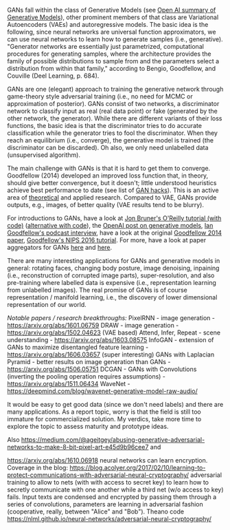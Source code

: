 GANs fall within the class of Generative Models (see [Open AI summary of Generative Models](https://blog.openai.com/generative-models/)), other prominent members of that class are Variational Autoencoders (VAEs) and autoregressive models. The basic idea is the following, since neural networks are universal function approximators, we can use neural networks to learn how to generate samples (i.e., generative). "Generator networks are essentially just parametrized, computational procedures for generating samples, where the architecture provides the family of possible distributions to sample from and the parameters select a distribution from within that family," according to Bengio, Goodfellow, and Couville (Deel Learning, p. 684). 

GANs are one (elegant) approach to training the generative network through game-theory style adversarial training (i.e., no need for MCMC or approximation of posterior). GANs consist of two networks, a discriminator network to classify input as real (real data point) or fake (generated by the other network, the generator). While there are different variants of their loss functions, the basic idea is that the discriminator tries to do accurate classification while the generator tries to fool the discriminator. When they reach an equilibrium (i.e., converge), the generative model is trained (the discriminator can be discarded). Oh also, we only need unlabelled data (unsupervised algorithm). 

The main challenge with GANs is that it is hard to get them to converge. Goodfellow (2014) developed an improved loss function that, in theory, should give better convergence, but it doesn't; little understood heuristics achieve best performance to date (see list of [GAN hacks](https://github.com/soumith/ganhacks)). This is an active area of [theoretical](https://arxiv.org/abs/1701.04862) and applied research. Compared to VAE, GANs provide outputs, e.g., images, of better quality (VAE results tend to be blurry). 

For introductions to GANs, have a look at [Jon Bruner's O'Reilly tutorial (with code)](https://www.oreilly.com/learning/generative-adversarial-networks-for-beginners) ([alternative with code](http://blog.aylien.com/introduction-generative-adversarial-networks-code-tensorflow/)), the [OpenAI post on generative models](https://blog.openai.com/generative-models/), [Ian Goodfellow's podcast interview](https://blogs.nvidia.com/blog/2017/05/17/generative-adversarial-network/), have a look at the original [Goodfellow 2014 paper](https://arxiv.org/pdf/1406.2661.pdf), [Goodfellow's NIPS 2016 tutorial](https://arxiv.org/abs/1701.00160). For more, have a look at paper aggregators for GANs [here](https://github.com/zhangqianhui/AdversarialNetsPapers) and [here](https://github.com/nightrome/really-awesome-gan). 

There are many interesting applications for GANs and generative models in general: rotating faces, changing body posture, image denoising, inpaining (i.e., reconstruction of corrupted image parts), super-resolution, and also pre-training where labelled data is expensive (i.e., representation learning from unlabelled images). The real promise of GANs is of course representation / manifold learning, i.e., the discovery of lower dimensional representation of our world. 

*Notable papers / research breakthroughs:*
PixelRNN - image generation - https://arxiv.org/abs/1601.06759
DRAW - image generation - https://arxiv.org/abs/1502.04623 (VAE based)
Attend, Infer, Repeat - scene understanding - https://arxiv.org/abs/1603.08575
InfoGAN - extension of GANs to maximize disentangled feature learning - https://arxiv.org/abs/1606.03657 (super interesting)
GANs with Laplacian Pyramid - better results on image generation than GANs - https://arxiv.org/abs/1506.05751
DCGAN - GANs with Convolutions (inverting the pooling operation requires assumptions) - https://arxiv.org/abs/1511.06434
WaveNet - https://deepmind.com/blog/wavenet-generative-model-raw-audio/

It would be easy to get good data (since we don't need labels) and there are many applications. As a report topic, worry is that the field is still too immature for commercialized solution. My verdics, take more time to explore the topic to assess maturity and prototype ideas. 

Also https://medium.com/@ageitgey/abusing-generative-adversarial-networks-to-make-8-bit-pixel-art-e45d9b96cee7 and 

https://arxiv.org/abs/1610.06918 neural networks can learn encryption. Coverage in the blog: https://blog.acolyer.org/2017/02/10/learning-to-protect-communications-with-adversarial-neural-cryptography/ adversarial training to allow to nets (with with access to secret key) to learn how to secretly communicate with one another while a third net (w/o access to key) fails. Input texts are condensed and encrypted by passing them through a series of convolutions, parameters are learning in adversarial fashion (cooperative, really, between "Alice" and "Bob"). Theano code https://nlml.github.io/neural-networks/adversarial-neural-cryptography/